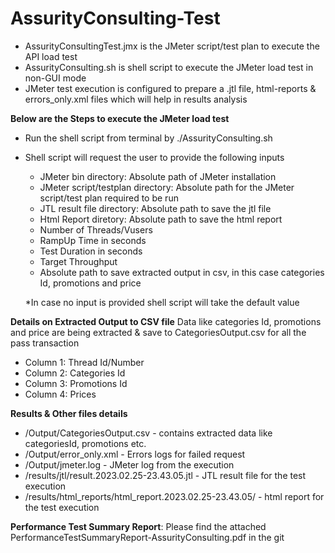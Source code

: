 # AssurityConsulting-Test

* AssurityConsultingTest.jmx is the JMeter script/test plan to execute the API load test
* AssurityConsulting.sh is shell script to execute the JMeter load test in non-GUI mode
* JMeter test execution is configured to prepare a .jtl file, html-reports & errors_only.xml files which will help in results analysis


**Below are the Steps to execute the JMeter load test**

* Run the shell script from terminal by ./AssurityConsulting.sh
* Shell script will request the user to provide the following inputs
	- JMeter bin directory: Absolute path of JMeter installation
	- JMeter script/testplan directory: Absolute path for the JMeter script/test plan required to be run
	- JTL result file directory: Absolute path to save the jtl file
	- Html Report diretory: Absolute path to save the html report
	- Number of Threads/Vusers
	- RampUp Time in seconds
	- Test Duration in seconds
	- Target Throughput
	- Absolute path to save extracted output in csv, in this case categories Id, promotions and price

	*In case no input is provided shell script will take the default value



**Details on Extracted Output to CSV file**
Data like categories Id, promotions and price are being extracted & save to CategoriesOutput.csv for all the pass transaction
* Column 1: Thread Id/Number
* Column 2: Categories Id
* Column 3: Promotions Id
* Column 4: Prices

**Results & Other files details**
* /Output/CategoriesOutput.csv - contains extracted data like categoriesId, promotions etc.
* /Output/error_only.xml - Errors logs for failed request
* /Output/jmeter.log - JMeter log from the execution
* /results/jtl/result.2023.02.25-23.43.05.jtl - JTL result file for the test execution
* /results/html_reports/html_report.2023.02.25-23.43.05/ - html report for the test execution

**Performance Test Summary Report**: Please find the attached PerformanceTestSummaryReport-AssurityConsulting.pdf in the git
